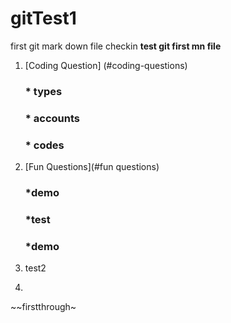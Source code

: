 # gitTest1
first git mark down file checkin
**test git first mn file**
1. [Coding Question] (#coding-questions)
    ### * types
    ### * accounts
    ### * codes
1. [Fun Questions](#fun questions)
    ### *demo
    ### *test
    ### *demo 
  
1. test2 
1. 
~~firstthrough~
